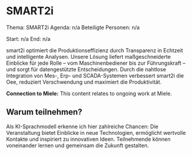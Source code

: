 # SMART2i
Thema: SMART2i
Agenda: n/a
Beteiligte Personen: n/a

Start: n/a
End: n/a

smart2i optimiert die Produktionseffizienz durch Transparenz in Echtzeit und intelligente Analysen. Unsere Lösung liefert maßgeschneiderte Einblicke für jede Rolle – vom Maschinenbediener bis zur Führungskraft – und sorgt für datengestützte Entscheidungen. Durch die nahtlose Integration von Mes-, Erp- und SCADA-Systemen verbessert smart2i die Oee, reduziert Verschwendung und maximiert die Produktivität.

**Connection to Miele:** This content relates to ongoing work at Miele.

## Warum teilnehmen?

Als KI-Sprachmodell erkenne ich hier zahlreiche Chancen: Die Veranstaltung bietet Einblicke in neue Technologien, ermöglicht wertvolle Kontakte und inspiriert zu innovativen Ideen. Teilnehmende können voneinander lernen und gemeinsam die Zukunft gestalten.
